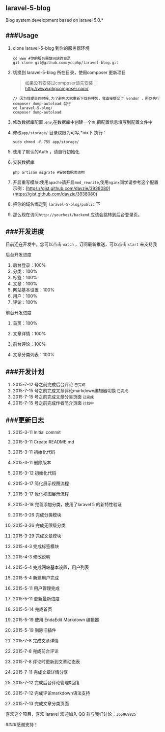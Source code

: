 ## laravel-5-blog

Blog system development based on laravel  5.0.*

###Usage
---
1. clone laravel-5-blog 到你的服务器环境

	```
	cd www #你的服务器放网站的目录
	git clone git@github.com:yccphp/laravel-blog.git
	```

1. 切换到 laravel-5-blog 所在目录，使用composer 更新项目

	> 如果没有安装过composer请先安装：<br>
 	http://www.phpcomposer.com/
	```
	// 因为我提交的时候,为了避免大家重新下载各种包，我直接提交了 vendor ，所以执行 composer dump-autoload 就行
	cd laravel-5-blog/
	composer dump-autoload	
	```

1. 修改数据库配置`.env`,在数据库中创建一个`库`,把配置信息填写到配置文件中

1. 修改`app/storage/` 目录权限为可写,*nix下 执行：

    ```
    sudo chmod -R 755 app/storage/
    ```

1. 使用了默认的Auth ，请自行初始化
1. 安装数据库

    ```
    php artisan migrate #安装数据表结构
    ```

1. 开启重写模块:使用`apache`请开启`mod_rewrite`,使用`nginx`同学请参考这个配置示例：[https://gist.github.com/davzie/3938080](https://gist.github.com/davzie/3938080)


1. 把你的域名绑定到 `laravel-5-blog/public` 下

1. 那么现在访问`http://yourhost/backend` 应该会跳转到后台登录页。


###开发进度
---
目前还在开发中，您可以点击 `watch` ，订阅最新推送，可以点击 `start` 来支持我


后台开发进度

1. 后台登录：100%
2. 分类：100%
3. 标签：100%
4. 文章：100%
5. 网站基本设置：100%
6. 用户：100%
7. 评论：100%

前台开发进度

1. 首页：100%

2. 文章详情：100%

3. 前台评论：100%

4. 文章分类列表：100%

###开发计划
---

1. 2015-7-12 号之前完成后台评论   `已完成`
2. 2015-7-15 号之前完成文章评论markdown编辑器切换   `已完成`
3. 2015-7-15 号之前完成文章分类页面   `已完成`
3. 2015-7-15 号之前完成作者简介页面   `计划中`



###更新日志
---

1. 2015-3-11   Initial commit
2. 2015-3-11   Create README.md
3. 2015-3-11   初始化代码
4. 2015-3-11   删除版本

5. 2015-3-12   初始化代码

6. 2015-3-17   简化展示视图流程
7. 2015-3-17   优化视图展示流程

8. 2015-3-18   完善添加分类，使用了laravel 5 的新特性验证

9. 2015-3-26   完成分类模块
10. 2015-3-26   完成无限级分类

11. 2015-3-29   完成文章模块

12. 2015-4-3   完成标签模块
13. 2015-4-3   修改说明

14. 2015-5-4   完成网站基本设置，用户列表
15. 2015-5-4   新建用户完成

16. 2015-5-11   用户管理完成
17. 2015-5-11   更新最新进度

18. 2015-5-14   完成首页

19. 2015-5-19   使用 EndaEdit Markdown 编辑器
20. 2015-5-19   删除旧插件

21. 2015-7-8   完成文章详情
22. 2015-7-8   完成前台评论
23. 2015-7-8   评论时更新到文章动态表

24. 2015-7-11   完成文章详情分享

25. 2015-7-12   完成后台评论管理&回复
26. 2015-7-12   完成评论markdown语法支持

27. 2015-7-13   完成文章分类页面


喜欢这个项目，喜欢 laravel 欢迎加入 QQ 群与我们讨论：`365969825`

####感谢支持！
